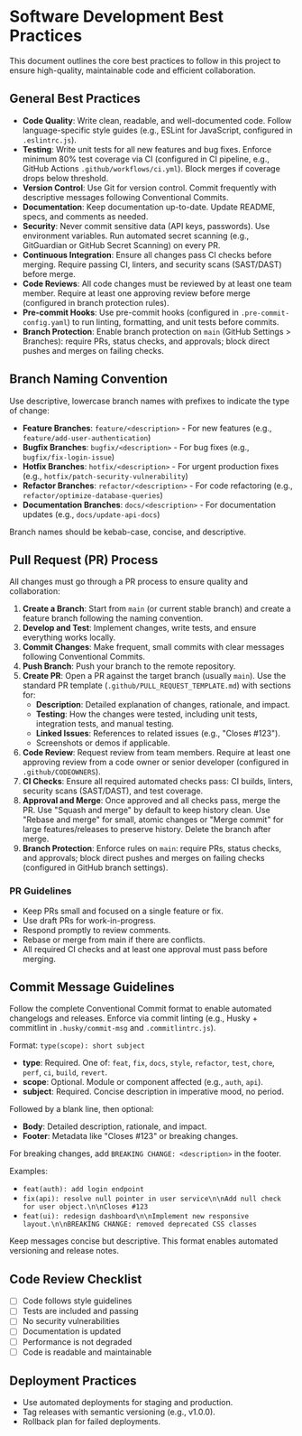 # Software Development Best Practices

This document outlines the core best practices to follow in this project to ensure high-quality, maintainable code and efficient collaboration.

## General Best Practices

- **Code Quality**: Write clean, readable, and well-documented code. Follow language-specific style guides (e.g., ESLint for JavaScript, configured in `.eslintrc.js`).
- **Testing**: Write unit tests for all new features and bug fixes. Enforce minimum 80% test coverage via CI (configured in CI pipeline, e.g., GitHub Actions `.github/workflows/ci.yml`). Block merges if coverage drops below threshold.
- **Version Control**: Use Git for version control. Commit frequently with descriptive messages following Conventional Commits.
- **Documentation**: Keep documentation up-to-date. Update README, specs, and comments as needed.
- **Security**: Never commit sensitive data (API keys, passwords). Use environment variables. Run automated secret scanning (e.g., GitGuardian or GitHub Secret Scanning) on every PR.
- **Continuous Integration**: Ensure all changes pass CI checks before merging. Require passing CI, linters, and security scans (SAST/DAST) before merge.
- **Code Reviews**: All code changes must be reviewed by at least one team member. Require at least one approving review before merge (configured in branch protection rules).
- **Pre-commit Hooks**: Use pre-commit hooks (configured in `.pre-commit-config.yaml`) to run linting, formatting, and unit tests before commits.
- **Branch Protection**: Enable branch protection on `main` (GitHub Settings > Branches): require PRs, status checks, and approvals; block direct pushes and merges on failing checks.

## Branch Naming Convention

Use descriptive, lowercase branch names with prefixes to indicate the type of change:

- **Feature Branches**: `feature/<description>` - For new features (e.g., `feature/add-user-authentication`)
- **Bugfix Branches**: `bugfix/<description>` - For bug fixes (e.g., `bugfix/fix-login-issue`)
- **Hotfix Branches**: `hotfix/<description>` - For urgent production fixes (e.g., `hotfix/patch-security-vulnerability`)
- **Refactor Branches**: `refactor/<description>` - For code refactoring (e.g., `refactor/optimize-database-queries`)
- **Documentation Branches**: `docs/<description>` - For documentation updates (e.g., `docs/update-api-docs`)

Branch names should be kebab-case, concise, and descriptive.

## Pull Request (PR) Process

All changes must go through a PR process to ensure quality and collaboration:

1. **Create a Branch**: Start from `main` (or current stable branch) and create a feature branch following the naming convention.
2. **Develop and Test**: Implement changes, write tests, and ensure everything works locally.
3. **Commit Changes**: Make frequent, small commits with clear messages following Conventional Commits.
4. **Push Branch**: Push your branch to the remote repository.
5. **Create PR**: Open a PR against the target branch (usually `main`). Use the standard PR template (`.github/PULL_REQUEST_TEMPLATE.md`) with sections for:
   - **Description**: Detailed explanation of changes, rationale, and impact.
   - **Testing**: How the changes were tested, including unit tests, integration tests, and manual testing.
   - **Linked Issues**: References to related issues (e.g., "Closes #123").
   - Screenshots or demos if applicable.
6. **Code Review**: Request review from team members. Require at least one approving review from a code owner or senior developer (configured in `.github/CODEOWNERS`).
7. **CI Checks**: Ensure all required automated checks pass: CI builds, linters, security scans (SAST/DAST), and test coverage.
8. **Approval and Merge**: Once approved and all checks pass, merge the PR. Use "Squash and merge" by default to keep history clean. Use "Rebase and merge" for small, atomic changes or "Merge commit" for large features/releases to preserve history. Delete the branch after merge.
9. **Branch Protection**: Enforce rules on `main`: require PRs, status checks, and approvals; block direct pushes and merges on failing checks (configured in GitHub branch settings).

### PR Guidelines

- Keep PRs small and focused on a single feature or fix.
- Use draft PRs for work-in-progress.
- Respond promptly to review comments.
- Rebase or merge from main if there are conflicts.
- All required CI checks and at least one approval must pass before merging.

## Commit Message Guidelines

Follow the complete Conventional Commit format to enable automated changelogs and releases. Enforce via commit linting (e.g., Husky + commitlint in `.husky/commit-msg` and `.commitlintrc.js`).

Format: `type(scope): short subject`

- **type**: Required. One of: `feat`, `fix`, `docs`, `style`, `refactor`, `test`, `chore`, `perf`, `ci`, `build`, `revert`.
- **scope**: Optional. Module or component affected (e.g., `auth`, `api`).
- **subject**: Required. Concise description in imperative mood, no period.

Followed by a blank line, then optional:

- **Body**: Detailed description, rationale, and impact.
- **Footer**: Metadata like "Closes #123" or breaking changes.

For breaking changes, add `BREAKING CHANGE: <description>` in the footer.

Examples:

- `feat(auth): add login endpoint`
- `fix(api): resolve null pointer in user service\n\nAdd null check for user object.\n\nCloses #123`
- `feat(ui): redesign dashboard\n\nImplement new responsive layout.\n\nBREAKING CHANGE: removed deprecated CSS classes`

Keep messages concise but descriptive. This format enables automated versioning and release notes.

## Code Review Checklist

- [ ] Code follows style guidelines
- [ ] Tests are included and passing
- [ ] No security vulnerabilities
- [ ] Documentation is updated
- [ ] Performance is not degraded
- [ ] Code is readable and maintainable

## Deployment Practices

- Use automated deployments for staging and production.
- Tag releases with semantic versioning (e.g., v1.0.0).
- Rollback plan for failed deployments.

